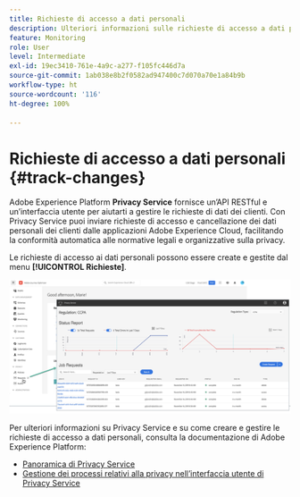 ```yaml
---
title: Richieste di accesso a dati personali
description: Ulteriori informazioni sulle richieste di accesso a dati personali e su Privacy Service.
feature: Monitoring
role: User
level: Intermediate
exl-id: 19ec3410-761e-4a9c-a277-f105fc446d7a
source-git-commit: 1ab038e8b2f0582ad947400c7d070a70e1a84b9b
workflow-type: ht
source-wordcount: '116'
ht-degree: 100%

---
```


# Richieste di accesso a dati personali {#track-changes}

Adobe Experience Platform **Privacy Service** fornisce un’API RESTful e un’interfaccia utente per aiutarti a gestire le richieste di dati dei clienti. Con Privacy Service puoi inviare richieste di accesso e cancellazione dei dati personali dei clienti dalle applicazioni Adobe Experience Cloud, facilitando la conformità automatica alle normative legali e organizzative sulla privacy.

Le richieste di accesso ai dati personali possono essere create e gestite dal menu **[!UICONTROL Richieste]**.

![](assets/requests.png)

Per ulteriori informazioni su Privacy Service e su come creare e gestire le richieste di accesso a dati personali, consulta la documentazione di Adobe Experience Platform:

* [Panoramica di Privacy Service](https://experienceleague.adobe.com/docs/experience-platform/privacy/home.html?lang=it)
* [Gestione dei processi relativi alla privacy nell’interfaccia utente di Privacy Service](https://experienceleague.adobe.com/docs/experience-platform/privacy/ui/user-guide.html?lang=it)
